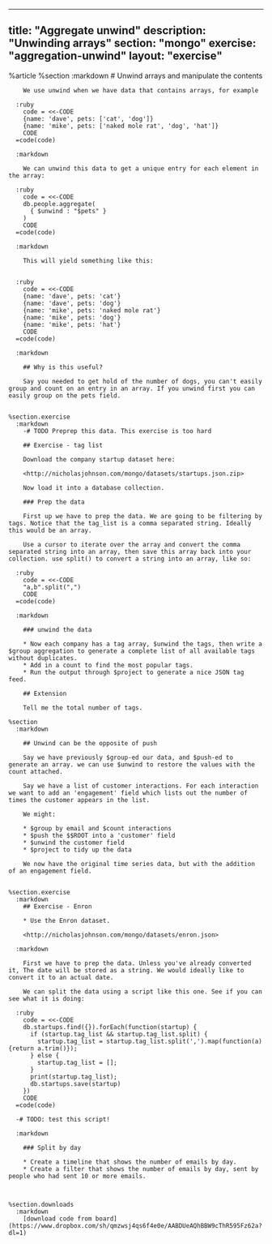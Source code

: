 ---
  title: "Aggregate unwind"
  description: "Unwinding arrays"
  section: "mongo"
  exercise: "aggregation-unwind"
  layout: "exercise"
  ---
  
  %article
    %section
      :markdown
        # Unwind arrays and manipulate the contents
  
        We use unwind when we have data that contains arrays, for example
  
      :ruby
        code = <<-CODE
        {name: 'dave', pets: ['cat', 'dog']}
        {name: 'mike', pets: ['naked mole rat', 'dog', 'hat']}
        CODE
      =code(code)
  
      :markdown
  
        We can unwind this data to get a unique entry for each element in the array:
  
      :ruby
        code = <<-CODE
        db.people.aggregate(
          { $unwind : "$pets" }
        )
        CODE
      =code(code)
  
      :markdown
  
        This will yield something like this:
  
  
      :ruby
        code = <<-CODE
        {name: 'dave', pets: 'cat'}
        {name: 'dave', pets: 'dog'}
        {name: 'mike', pets: 'naked mole rat'}
        {name: 'mike', pets: 'dog'}
        {name: 'mike', pets: 'hat'}
        CODE
      =code(code)
  
      :markdown
  
        ## Why is this useful?
  
        Say you needed to get hold of the number of dogs, you can't easily group and count on an entry in an array. If you unwind first you can easily group on the pets field.
  
  
    %section.exercise
      :markdown
        -# TODO Preprep this data. This exercise is too hard
  
        ## Exercise - tag list
  
        Download the company startup dataset here:
  
        <http://nicholasjohnson.com/mongo/datasets/startups.json.zip>
  
        Now load it into a database collection.
  
        ### Prep the data
  
        First up we have to prep the data. We are going to be filtering by tags. Notice that the tag_list is a comma separated string. Ideally this would be an array.
  
        Use a cursor to iterate over the array and convert the comma separated string into an array, then save this array back into your collection. use split() to convert a string into an array, like so:
  
      :ruby
        code = <<-CODE
        "a,b".split(",")
        CODE
      =code(code)
  
      :markdown
  
        ### unwind the data
  
        * Now each company has a tag array, $unwind the tags, then write a $group aggregation to generate a complete list of all available tags without duplicates.
        * Add in a count to find the most popular tags.
        * Run the output through $project to generate a nice JSON tag feed.
  
        ## Extension
  
        Tell me the total number of tags.
  
    %section
      :markdown
  
        ## Unwind can be the opposite of push
  
        Say we have previously $group-ed our data, and $push-ed to generate an array. we can use $unwind to restore the values with the count attached.
  
        Say we have a list of customer interactions. For each interaction we want to add an 'engagement' field which lists out the number of times the customer appears in the list.
  
        We might:
  
        * $group by email and $count interactions
        * $push the $$ROOT into a 'customer' field
        * $unwind the customer field
        * $project to tidy up the data
  
        We now have the original time series data, but with the addition of an engagement field.
  
  
    %section.exercise
      :markdown
        ## Exercise - Enron
  
        * Use the Enron dataset.
  
        <http://nicholasjohnson.com/mongo/datasets/enron.json>
  
      :markdown
  
        First we have to prep the data. Unless you've already converted it, The date will be stored as a string. We would ideally like to convert it to an actual date.
  
        We can split the data using a script like this one. See if you can see what it is doing:
  
      :ruby
        code = <<-CODE
        db.startups.find({}).forEach(function(startup) {
          if (startup.tag_list && startup.tag_list.split) {
            startup.tag_list = startup.tag_list.split(',').map(function(a){return a.trim()});
          } else {
            startup.tag_list = [];
          }
          print(startup.tag_list);
          db.startups.save(startup)
        })
        CODE
      =code(code)
  
      -# TODO: test this script!
  
      :markdown
  
        ### Split by day
  
        * Create a timeline that shows the number of emails by day.
        * Create a filter that shows the number of emails by day, sent by people who had sent 10 or more emails.
  
  
  
    %section.downloads
      :markdown
        [download code from board](https://www.dropbox.com/sh/qmzwsj4qs6f4e0e/AABDUeAQhBBW9cThR595Fz62a?dl=1)
  